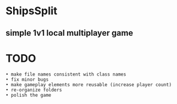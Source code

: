 # ShipsSplit
## simple 1v1 local multiplayer game

# TODO

    • make file names consistent with class names
    • fix minor bugs
    • make gameplay elements more reusable (increase player count)
    • re-organize folders
    • polish the game